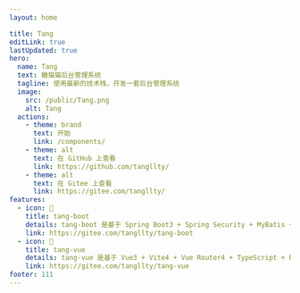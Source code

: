 ```yaml
---
layout: home

title: Tang
editLink: true
lastUpdated: true
hero:
  name: Tang
  text: 糖猫猫后台管理系统
  tagline: 使用最新的技术栈，开发一套后台管理系统
  image:
    src: /public/Tang.png
    alt: Tang
  actions:
    - theme: brand
      text: 开始
      link: /components/
    - theme: alt
      text: 在 GitHub 上查看
      link: https://github.com/tangllty/
    - theme: alt
      text: 在 Gitee 上查看
      link: https://gitee.com/tangllty/
features:
  - icon: 🧩
    title: tang-boot
    details: tang-boot 是基于 Spring Boot3 + Spring Security + MyBatis + Redis + Jwt 的前后端分离权限管理系统
    link: https://gitee.com/tangllty/tang-boot
  - icon: 🔨
    title: tang-vue
    details: tang-vue 是基于 Vue3 + Vite4 + Vue Router4 + TypeScript + Pinia + Element Plus 的前后端分离权限管理系统
    link: https://gitee.com/tangllty/tang-vue
footer: 111
---
```

